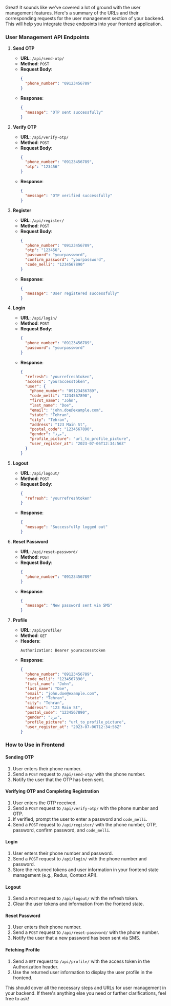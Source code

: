Great! It sounds like we've covered a lot of ground with the user management features. Here's a summary of the URLs and their corresponding requests for the user management section of your backend. This will help you integrate these endpoints into your frontend application.

### User Management API Endpoints

1. **Send OTP**
   - **URL**: `/api/send-otp/`
   - **Method**: `POST`
   - **Request Body**:
     ```json
     {
       "phone_number": "09123456789"
     }
     ```
   - **Response**:
     ```json
     {
       "message": "OTP sent successfully"
     }
     ```

2. **Verify OTP**
   - **URL**: `/api/verify-otp/`
   - **Method**: `POST`
   - **Request Body**:
     ```json
     {
       "phone_number": "09123456789",
       "otp": "123456"
     }
     ```
   - **Response**:
     ```json
     {
       "message": "OTP verified successfully"
     }
     ```

3. **Register**
   - **URL**: `/api/register/`
   - **Method**: `POST`
   - **Request Body**:
     ```json
     {
       "phone_number": "09123456789",
       "otp": "123456",
       "password": "yourpassword",
       "confirm_password": "yourpassword",
       "code_melli": "1234567890"
     }
     ```
   - **Response**:
     ```json
     {
       "message": "User registered successfully"
     }
     ```

4. **Login**
   - **URL**: `/api/login/`
   - **Method**: `POST`
   - **Request Body**:
     ```json
     {
       "phone_number": "09123456789",
       "password": "yourpassword"
     }
     ```
   - **Response**:
     ```json
     {
       "refresh": "yourrefreshtoken",
       "access": "youraccesstoken",
       "user": {
         "phone_number": "09123456789",
         "code_melli": "1234567890",
         "first_name": "John",
         "last_name": "Doe",
         "email": "john.doe@example.com",
         "state": "Tehran",
         "city": "Tehran",
         "address": "123 Main St",
         "postal_code": "1234567890",
         "gender": "مرد",
         "profile_picture": "url_to_profile_picture",
         "user_register_at": "2023-07-06T12:34:56Z"
       }
     }
     ```

5. **Logout**
   - **URL**: `/api/logout/`
   - **Method**: `POST`
   - **Request Body**:
     ```json
     {
       "refresh": "yourrefreshtoken"
     }
     ```
   - **Response**:
     ```json
     {
       "message": "Successfully logged out"
     }
     ```

6. **Reset Password**
   - **URL**: `/api/reset-password/`
   - **Method**: `POST`
   - **Request Body**:
     ```json
     {
       "phone_number": "09123456789"
     }
     ```
   - **Response**:
     ```json
     {
       "message": "New password sent via SMS"
     }
     ```

7. **Profile**
   - **URL**: `/api/profile/`
   - **Method**: `GET`
   - **Headers**:
     ```
     Authorization: Bearer youraccesstoken
     ```
   - **Response**:
     ```json
     {
       "phone_number": "09123456789",
       "code_melli": "1234567890",
       "first_name": "John",
       "last_name": "Doe",
       "email": "john.doe@example.com",
       "state": "Tehran",
       "city": "Tehran",
       "address": "123 Main St",
       "postal_code": "1234567890",
       "gender": "مرد",
       "profile_picture": "url_to_profile_picture",
       "user_register_at": "2023-07-06T12:34:56Z"
     }
     ```

### How to Use in Frontend

#### Sending OTP
1. User enters their phone number.
2. Send a `POST` request to `/api/send-otp/` with the phone number.
3. Notify the user that the OTP has been sent.

#### Verifying OTP and Completing Registration
1. User enters the OTP received.
2. Send a `POST` request to `/api/verify-otp/` with the phone number and OTP.
3. If verified, prompt the user to enter a password and `code_melli`.
4. Send a `POST` request to `/api/register/` with the phone number, OTP, password, confirm password, and `code_melli`.

#### Login
1. User enters their phone number and password.
2. Send a `POST` request to `/api/login/` with the phone number and password.
3. Store the returned tokens and user information in your frontend state management (e.g., Redux, Context API).

#### Logout
1. Send a `POST` request to `/api/logout/` with the refresh token.
2. Clear the user tokens and information from the frontend state.

#### Reset Password
1. User enters their phone number.
2. Send a `POST` request to `/api/reset-password/` with the phone number.
3. Notify the user that a new password has been sent via SMS.

#### Fetching Profile
1. Send a `GET` request to `/api/profile/` with the access token in the Authorization header.
2. Use the returned user information to display the user profile in the frontend.

This should cover all the necessary steps and URLs for user management in your backend. If there's anything else you need or further clarifications, feel free to ask!